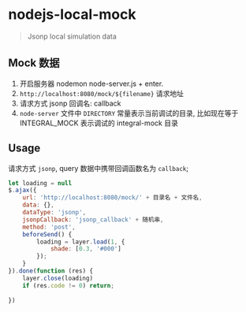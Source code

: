 # nodejs-local-mock
>   Jsonp local simulation data

## Mock 数据

1. 开启服务器 nodemon node-server.js + enter.
2. `http://localhost:8080/mock/${filename}` 请求地址
3. 请求方式 jsonp 回调名: callback 
4. `node-server` 文件中 `DIRECTORY` 常量表示当前调试的目录, 比如现在等于 INTEGRAL_MOCK 表示调试的 integral-mock 目录


## Usage
请求方式 `jsonp`, query 数据中携带回调函数名为 `callback`;
```javascript
let loading = null
$.ajax({
    url: 'http://localhost:8080/mock/' + 目录名 + 文件名,
    data: {},
    dataType: 'jsonp',
    jsonpCallback: 'jsonp_callback' + 随机串,
    method: 'post',
    beforeSend() {
        loading = layer.load(1, {
            shade: [0.3, '#000']
        });
    }
}).done(function (res) {
    layer.close(loading)
    if (res.code != 0) return;
    
})
```

